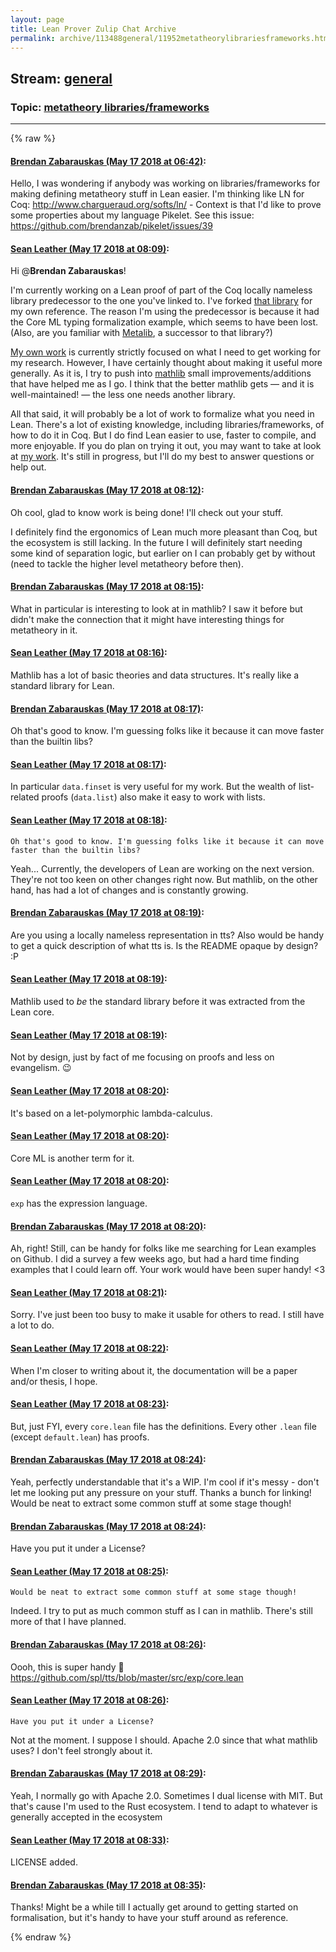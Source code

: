 ```yaml
---
layout: page
title: Lean Prover Zulip Chat Archive 
permalink: archive/113488general/11952metatheorylibrariesframeworks.html
---
```


## Stream: [general](index.html)
### Topic: [metatheory libraries/frameworks](11952metatheorylibrariesframeworks.html)

---


{% raw %}
#### [ Brendan Zabarauskas (May 17 2018 at 06:42)](https://leanprover.zulipchat.com/#narrow/stream/113488-general/topic/metatheory%20libraries/frameworks/near/126680432):
Hello, I was wondering if anybody was working on libraries/frameworks for making defining metatheory stuff in Lean easier. I'm thinking like LN for Coq: http://www.chargueraud.org/softs/ln/ - Context is that I'd like to prove some properties about my language Pikelet. See this issue: https://github.com/brendanzab/pikelet/issues/39

#### [ Sean Leather (May 17 2018 at 08:09)](https://leanprover.zulipchat.com/#narrow/stream/113488-general/topic/metatheory%20libraries/frameworks/near/126682736):
Hi @**Brendan Zabarauskas**!

I'm currently working on a Lean proof of part of the Coq locally nameless library predecessor to the one you've linked to. I've forked [that library](https://github.com/spl/formal_binders) for my own reference. The reason I'm using the predecessor is because it had the Core ML typing formalization example, which seems to have been lost. (Also, are you familiar with [Metalib](https://github.com/plclub/metalib), a successor to that library?)

[My own work](https://github.com/spl/tts/) is currently strictly focused on what I need to get working for my research. However, I have certainly thought about making it useful more generally. As it is, I try to push into [mathlib](https://github.com/leanprover/mathlib/) small improvements/additions that have helped me as I go. I think that the better mathlib gets — and it is well-maintained! — the less one needs another library.

All that said, it will probably be a lot of work to formalize what you need in Lean. There's a lot of existing knowledge, including libraries/frameworks, of how to do it in Coq. But I do find Lean easier to use, faster to compile, and more enjoyable. If you do plan on trying it out, you may want to take at look at [my work](https://github.com/spl/tts/). It's still in progress, but I'll do my best to answer questions or help out.

#### [ Brendan Zabarauskas (May 17 2018 at 08:12)](https://leanprover.zulipchat.com/#narrow/stream/113488-general/topic/metatheory%20libraries/frameworks/near/126682850):
Oh cool, glad to know work is being done! I'll check out your stuff.

I definitely find the ergonomics of Lean much more pleasant than Coq, but the ecosystem is still lacking. In the future I will definitely start needing some kind of separation logic, but earlier on I can probably get by without (need to tackle the higher level metatheory before then).

#### [ Brendan Zabarauskas (May 17 2018 at 08:15)](https://leanprover.zulipchat.com/#narrow/stream/113488-general/topic/metatheory%20libraries/frameworks/near/126682930):
What in particular is interesting to look at in mathlib? I saw it before but didn't make the connection that it might have interesting things for metatheory in it.

#### [ Sean Leather (May 17 2018 at 08:16)](https://leanprover.zulipchat.com/#narrow/stream/113488-general/topic/metatheory%20libraries/frameworks/near/126682973):
Mathlib has a lot of basic theories and data structures. It's really like a standard library for Lean.

#### [ Brendan Zabarauskas (May 17 2018 at 08:17)](https://leanprover.zulipchat.com/#narrow/stream/113488-general/topic/metatheory%20libraries/frameworks/near/126682981):
Oh that's good to know. I'm guessing folks like it because it can move faster than the builtin libs?

#### [ Sean Leather (May 17 2018 at 08:17)](https://leanprover.zulipchat.com/#narrow/stream/113488-general/topic/metatheory%20libraries/frameworks/near/126682982):
In particular `data.finset` is very useful for my work. But the wealth of  list-related proofs (`data.list`) also make it easy to work with lists.

#### [ Sean Leather (May 17 2018 at 08:18)](https://leanprover.zulipchat.com/#narrow/stream/113488-general/topic/metatheory%20libraries/frameworks/near/126683036):
```quote
Oh that's good to know. I'm guessing folks like it because it can move faster than the builtin libs?
```
Yeah... Currently, the developers of Lean are working on the next version. They're not too keen on other changes right now. But mathlib, on the other hand, has had a lot of changes and is constantly growing.

#### [ Brendan Zabarauskas (May 17 2018 at 08:19)](https://leanprover.zulipchat.com/#narrow/stream/113488-general/topic/metatheory%20libraries/frameworks/near/126683045):
Are you using a locally nameless representation in tts? Also would be handy to get a quick description of what tts is. Is the README opaque by design? :P

#### [ Sean Leather (May 17 2018 at 08:19)](https://leanprover.zulipchat.com/#narrow/stream/113488-general/topic/metatheory%20libraries/frameworks/near/126683047):
Mathlib used to *be* the standard library before it was extracted from the Lean core.

#### [ Sean Leather (May 17 2018 at 08:19)](https://leanprover.zulipchat.com/#narrow/stream/113488-general/topic/metatheory%20libraries/frameworks/near/126683052):
Not by design, just by fact of me focusing on proofs and less on evangelism. :wink:

#### [ Sean Leather (May 17 2018 at 08:20)](https://leanprover.zulipchat.com/#narrow/stream/113488-general/topic/metatheory%20libraries/frameworks/near/126683108):
It's based on a let-polymorphic lambda-calculus.

#### [ Sean Leather (May 17 2018 at 08:20)](https://leanprover.zulipchat.com/#narrow/stream/113488-general/topic/metatheory%20libraries/frameworks/near/126683111):
Core ML is another term for it.

#### [ Sean Leather (May 17 2018 at 08:20)](https://leanprover.zulipchat.com/#narrow/stream/113488-general/topic/metatheory%20libraries/frameworks/near/126683112):
`exp` has the expression language.

#### [ Brendan Zabarauskas (May 17 2018 at 08:20)](https://leanprover.zulipchat.com/#narrow/stream/113488-general/topic/metatheory%20libraries/frameworks/near/126683114):
Ah, right! Still, can be handy for folks like me searching for Lean examples on Github. I did a survey a few weeks ago, but had a hard time finding examples that I could learn off. Your work would have been super handy! <3

#### [ Sean Leather (May 17 2018 at 08:21)](https://leanprover.zulipchat.com/#narrow/stream/113488-general/topic/metatheory%20libraries/frameworks/near/126683126):
Sorry. I've just been too busy to make it usable for others to read. I still have a lot to do.

#### [ Sean Leather (May 17 2018 at 08:22)](https://leanprover.zulipchat.com/#narrow/stream/113488-general/topic/metatheory%20libraries/frameworks/near/126683180):
When I'm closer to writing about it, the documentation will be a paper and/or thesis, I hope.

#### [ Sean Leather (May 17 2018 at 08:23)](https://leanprover.zulipchat.com/#narrow/stream/113488-general/topic/metatheory%20libraries/frameworks/near/126683188):
But, just FYI, every `core.lean` file has the definitions. Every other `.lean` file (except `default.lean`) has proofs.

#### [ Brendan Zabarauskas (May 17 2018 at 08:24)](https://leanprover.zulipchat.com/#narrow/stream/113488-general/topic/metatheory%20libraries/frameworks/near/126683229):
Yeah, perfectly understandable that it's a WIP. I'm cool if it's messy - don't let me looking put any pressure on your stuff. Thanks a bunch for linking! Would be neat to extract some common stuff at some stage though!

#### [ Brendan Zabarauskas (May 17 2018 at 08:24)](https://leanprover.zulipchat.com/#narrow/stream/113488-general/topic/metatheory%20libraries/frameworks/near/126683233):
Have you put it under a License?

#### [ Sean Leather (May 17 2018 at 08:25)](https://leanprover.zulipchat.com/#narrow/stream/113488-general/topic/metatheory%20libraries/frameworks/near/126683242):
```quote
Would be neat to extract some common stuff at some stage though!
```
Indeed. I try to put as much common stuff as I can in mathlib. There's still more of that I have planned.

#### [ Brendan Zabarauskas (May 17 2018 at 08:26)](https://leanprover.zulipchat.com/#narrow/stream/113488-general/topic/metatheory%20libraries/frameworks/near/126683246):
Oooh, this is super handy :clap:  https://github.com/spl/tts/blob/master/src/exp/core.lean

#### [ Sean Leather (May 17 2018 at 08:26)](https://leanprover.zulipchat.com/#narrow/stream/113488-general/topic/metatheory%20libraries/frameworks/near/126683288):
```quote
Have you put it under a License?
```
Not at the moment. I suppose I should. Apache 2.0 since that what mathlib uses? I don't feel strongly about it.

#### [ Brendan Zabarauskas (May 17 2018 at 08:29)](https://leanprover.zulipchat.com/#narrow/stream/113488-general/topic/metatheory%20libraries/frameworks/near/126683359):
Yeah, I normally go with Apache 2.0. Sometimes I dual license with MIT. But that's cause I'm used to the Rust ecosystem. I tend to adapt to whatever is generally accepted in the ecosystem

#### [ Sean Leather (May 17 2018 at 08:33)](https://leanprover.zulipchat.com/#narrow/stream/113488-general/topic/metatheory%20libraries/frameworks/near/126683483):
LICENSE added.

#### [ Brendan Zabarauskas (May 17 2018 at 08:35)](https://leanprover.zulipchat.com/#narrow/stream/113488-general/topic/metatheory%20libraries/frameworks/near/126683544):
Thanks! Might be a while till I actually get around to getting started on formalisation, but it's handy to have your stuff around as reference.


{% endraw %}
